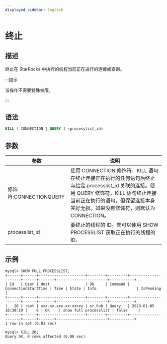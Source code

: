```yaml
---
displayed_sidebar: English
---
```


# 终止

## 描述

终止在 StarRocks 中执行的线程当前正在进行的连接或查询。

:::提示

该操作不需要特殊权限。

:::

## 语法

```SQL
KILL [ CONNECTION | QUERY ] <processlist_id>
```

## 参数

|参数|说明|
|---|---|
|修饰符:CONNECTIONQUERY|使用 CONNECTION 修饰符，KILL 语句在终止连接正在执行的任何语句后终止与给定 processlist_id 关联的连接。使用 QUERY 修饰符，KILL 语句终止连接当前正在执行的语句，但保留连接本身完好无损。如果没有修饰符，则默认为 CONNECTION。|
|processlist_id|要终止的线程的 ID。您可以使用 SHOW PROCESSLIST 获取正在执行的线程的 ID。|

## 示例

```Plain
mysql> SHOW FULL PROCESSLIST;
+------+------+---------------------+--------+---------+---------------------+------+-------+-----------------------+-----------+
| Id   | User | Host                | Db     | Command | ConnectionStartTime | Time | State | Info                  | IsPending |
+------+------+---------------------+--------+---------+---------------------+------+-------+-----------------------+-----------+
|   20 | root | xxx.xx.xxx.xx:xxxxx | sr_hub | Query   | 2023-01-05 16:30:19 |    0 | OK    | show full processlist | false     |
+------+------+---------------------+--------+---------+---------------------+------+-------+-----------------------+-----------+
1 row in set (0.01 sec)

mysql> KILL 20;
Query OK, 0 rows affected (0.00 sec)
```
